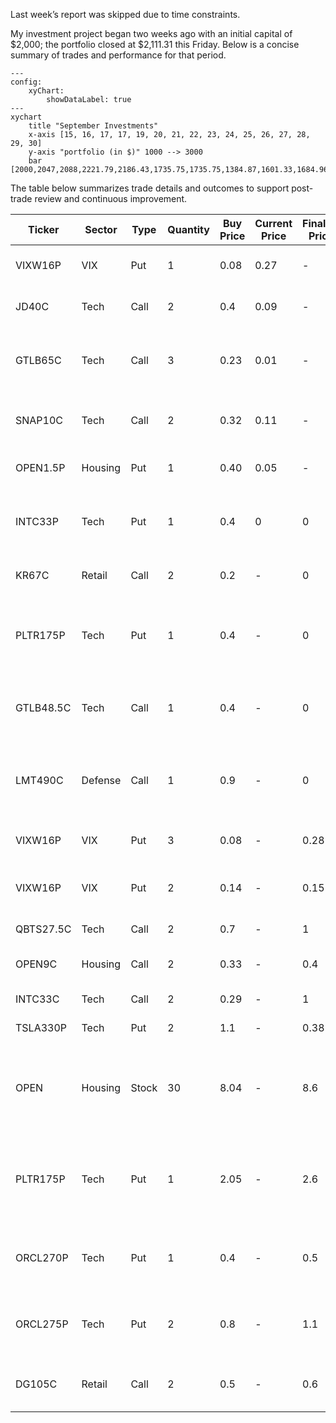 Last week’s report was skipped due to time constraints. 

My investment project began two weeks ago with an initial capital of $2,000; the portfolio closed at $2,111.31 this Friday. Below is a concise summary of trades and performance for that period.

```mermaid
---
config:
    xyChart:
        showDataLabel: true
---
xychart
    title "September Investments"
    x-axis [15, 16, 17, 17, 19, 20, 21, 22, 23, 24, 25, 26, 27, 28, 29, 30]
    y-axis "portfolio (in $)" 1000 --> 3000
    bar [2000,2047,2088,2221.79,2186.43,1735.75,1735.75,1384.87,1601.33,1684.96,2220.6,2111.3,2111.3]
```

The table below summarizes trade details and outcomes to support post-trade review and continuous improvement.

|Ticker | Sector | Type | Quantity | Buy Price | Current Price | Finalize Price | Cost | Gain | Date Buy | Date Final| P/L(%) | Strategy | Outcome |
|------ | ------ | ---- | -------- | --------- | ------------- | -------------  | ---- | ---- | -------  | --------- | ------ | -------  | ------- |
|VIXW16P|  VIX   | Put  | 1        | 0.08      | 0.27             | -           | 8   | 19 | 237.5 | 9/25 |  - | VIX will be as smooth as my brain  | Let the profit ride |
|JD40C |  Tech   | Call | 2        | 0.4      | 0.09             | -           | 80   | -62 | -77.5 | 9/19 |  - | JD will ride the CHN stock wave | JD is not growing rapidly |
|GTLB65C |  Tech   | Call | 3        | 0.23      | 0.01          | -           | 69   | -66.99 | -95.71 | 9/3 |  - | Gitlab can have shows resilience at the modest sentiment | Wasted |
|SNAP10C |  Tech   | Call | 2        | 0.32      | 0.11          | -           | 64   | -42| -65.63 | 9/22 |  - | Snap Chat might be in the TikTok Deal | Fake News |
|OPEN1.5P | Housing | Put | 1        | 0.40      | 0.05          | -           | 40   | -35| -87.5 | 7/21 |  - | Betting the market crash | should buy cheaper |
|INTC33P| Tech   | Put  | 1        | 0.4       | 0             | 0              | 40   | -40  | 9/25     | 9/26      | -100   | Set back after gain from APPL investment news | Not suprised |
|KR67C  | Retail | Call | 2        | 0.2 | -             | 0              | 40 | -40 |  9/19 | 9/26 | -100 | Retail sector being low for a while  | Not suprised |
|PLTR175P| Tech  | Put | 1         | 0.4       | -             | 0              | 40   | -40  | 9/25     | 9/26      | -100   | Downward pressure after GDP revision  | Should set limit sell price 2x buy price, i.e. 0.8 |
|GTLB48.5C|Tech  | Call | 1 | 0.4 | - | 0  | 40 | -40 | -100  | 9/25 | 9/26 | Gitlab moves higher at modest sentiment | Not suprised |
|LMT490C |Defense| Call | 1 | 0.9 | - | 0  | 90 | -90 | -100  | 9/25 | 9/26 | Europe investment in warefare  | should limit limit sell price 1.5x buy price, 1.e. 1.4 |
|VIXW16P|  VIX   | Put  | 3        | 0.08      | -             | 0.28           | 24   | 60 | 250  | 9/25 | 9/26 | VIX will be as smooth as my brain  | Sold at peak |
|VIXW16P|  VIX   | Put  | 2        | 0.14      | -             | 0.15           | 28   | 30 | 7.15  | 9/25 | 9/26 | VIX high at market, plan to sell low buy lower  | As expected |
|QBTS27.5C | Tech| Call | 2        | 0.7       | -             | 1              | 140  | 60 | 42.86 | 9/25 | 9/26 | -------  | ------- |
|OPEN9C | Housing | Call | 2       | 0.33      | -             | 0.4            | 66   | 14 | 21.22 | --------- | 9/25 | -------  | ------- |
|INTC33C | Tech | Call | 2       | 0.29      | -             | 1            | 58   | 142 | 244.83 | 9/25 | 9/25 | -------  | ------- |
|TSLA330P | Tech | Put | 2       | 1.1      | -             | 0.38          | 220   | -144 | -65.46 | 9/18 | 9/25 | -------  | ------- |
|OPEN | Housing | Stock | 30       | 8.04   | -             | 8.6          | 241.2   | 16.8 | 6.97 | 9/23 | 9/25 | Opendoor stock experienced huge slip, strong sentiment observed  | ------- |
|PLTR175P | Tech | Put | 1       | 2.05   | -             | 2.6          | 205   | 55 | 26.83 | 9/22 | 9/25 | Opendoor stock experienced huge slip, strong sentiment observed  | ------- |
|ORCL270P | Tech | Put | 1       | 0.4   | -             | 0.5          | 40   | 10 | 25 | 9/22 | 9/25 | Oracle normally slide two days after strong gain | ------- |
|ORCL275P | Tech | Put | 2       | 0.8   | -             | 1.1          | 160   | 60 | 37.5 | 9/22 | 9/25 | Oracle normally slide two days after strong gain | ------- |
|DG105C | Retail | Call | 2       | 0.5   | -             | 0.6          | 100   | 20 | 20 | 9/22 | 9/25 | Dollar General raises with VIX| | 




